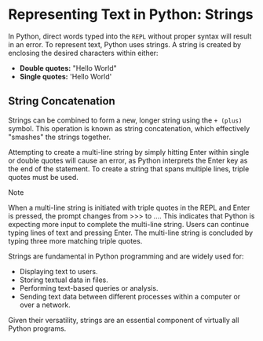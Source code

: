 # Representing Text in Python: Strings

In Python, direct words typed into the `REPL`  without proper syntax will result in an error. To represent text, Python uses strings. A string is created by enclosing the desired characters within either:

- **Double quotes:** "Hello World"
- **Single quotes:** 'Hello World'
## String Concatenation

Strings can be combined to form a new, longer string using the `+ (plus)` symbol. This operation is known as string concatenation, which effectively "smashes" the strings together. 

Attempting to create a multi-line string by simply hitting Enter within single or double quotes will cause an error, as Python interprets the Enter key as the end of the statement. To create a string that spans multiple lines, triple quotes must be used. 

>[!NOTE]
>When a multi-line string is initiated with triple quotes in the REPL and Enter is pressed, the prompt changes from >>> to .... This indicates that Python is expecting more input to complete the multi-line string. Users can continue typing lines of text and pressing Enter. The multi-line string is concluded by typing three more matching triple quotes.

Strings are fundamental in Python programming and are widely used for:

- Displaying text to users.    
- Storing textual data in files.
- Performing text-based queries or analysis.
- Sending text data between different processes within a computer or over a network.

Given their versatility, strings are an essential component of virtually all Python programs.